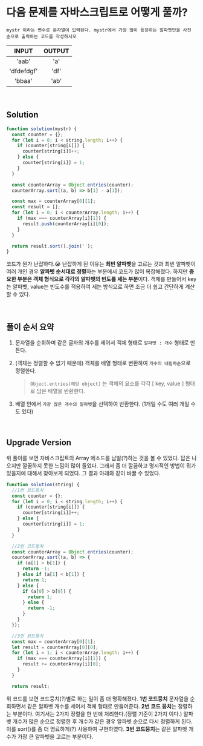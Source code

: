 # 다음 문제를 자바스크립트로 어떻게 풀까?

```
mystr 이라는 변수로 문자열이 입력된다. mystr에서 가장 많이 등장하는 알파벳만을 사전 순으로 출력하는 코드를 작성하시오
```

|   INPUT    | OUTPUT |
| :--------: | :----: |
|   'aab'    |  'a'   |
| 'dfdefdgf' |  'df'  |
|   'bbaa'   |  'ab'  |

<br />

## Solution

```js
function solution(mystr) {
  const counter = {};
  for (let i = 0; i < string.length; i++) {
    if (counter[string[i]]) {
      counter[string[i]]++;
    } else {
      counter[string[i]] = 1;
    }
  }

  const counterArray = Object.entries(counter);
  counterArray.sort((a, b) => b[1] - a[1]);

  const max = counterArray[0][1];
  const result = [];
  for (let i = 0; i < counterArray.length; i++) {
    if (max === counterArray[i][1]) {
      result.push(counterArray[i][0]);
    }
  }

  return result.sort().join('');
}
```

코드가 뭔가 난잡하다.😭 난잡하게 된 이유는 **최빈 알파벳**을 고르는 것과 최빈 알파벳이 여러 개인 경우 **알파벳 순서대로 정렬**하는 부분에서 코드가 많이 복잡해졌다. 하지만 **중요한 부분은 객체 형식으로 각각의 알파벳의 빈도를 세는 부분**이다. 객체를 만들어서 key는 알파벳, value는 빈도수를 적용하여 세는 방식으로 하면 조금 더 쉽고 간단하게 계산할 수 있다.

<br/>

## 풀이 순서 요약

1. 문자열을 순회하며 같은 글자의 개수를 세어서 객체 형태로 `알파벳 : 개수` 형태로 만든다.
2. (객체는 정렬할 수 없기 때문에) 객체를 배열 형태로 변환하여 `개수의 내림차순`으로 정렬한다.

   > `Object.entries(해당 object)` 는 객체의 요소를 각각 [ key, value ] 형태로 담은 배열을 반환한다.

3. 배열 안에서 `가장 많은 개수의 알파벳`을 선택하여 반환한다. (1개일 수도 여러 개일 수도 있다)

<br />

## Upgrade Version

위 풀이를 보면 자바스크립트의 Array 메소드를 남발(?)하는 것을 볼 수 있었다. 답은 나오지만 깔끔하지 못한 느낌이 많이 들었다. 그래서 좀 더 깔끔하고 명시적인 방법이 뭐가 있을지에 대해서 찾아보게 되었다. 그 결과 아래와 같이 바꿀 수 있었다.

```js
function solution(string) {
  //1번 코드뭉치
  const counter = {};
  for (let i = 0; i < string.length; i++) {
    if (counter[string[i]]) {
      counter[string[i]]++;
    } else {
      counter[string[i]] = 1;
    }
  }

  //2번 코드뭉치
  const counterArray = Object.entries(counter);
  counterArray.sort((a, b) => {
    if (a[1] > b[1]) {
      return -1;
    } else if (a[1] < b[1]) {
      return 1;
    } else {
      if (a[0] > b[0]) {
        return 1;
      } else {
        return -1;
      }
    }
  });

  //3번 코드뭉치
  const max = counterArray[0][1];
  let result = counterArray[0][0];
  for (let i = 1; i < counterArray.length; i++) {
    if (max === counterArray[i][1]) {
      result += counterArray[i][0];
    }
  }

  return result;
```

위 코드를 보면 코드뭉치(?)별로 하는 일이 좀 더 명확해졌다. **1번 코드뭉치** 문자열을 순회하면서 같은 알파벳 개수를 세어서 객체 형태로 만들어준다. **2번 코드 뭉치**는 정렬하는 부분이다. 여기서는 2가지 정렬을 한 번에 처리한다.(정렬 기준이 2가지 이다.) 알파벳 개수가 많은 순으로 정렬한 후 개수가 같은 경우 알파벳 순으로 다시 정렬하게 된다. 이를 sort()를 좀 더 명료하게(?) 사용하여 구현하였다. **3번 코드뭉치**는 같은 알파벳 개수가 가장 큰 알파벳을 고르는 부분이다.

<br />
